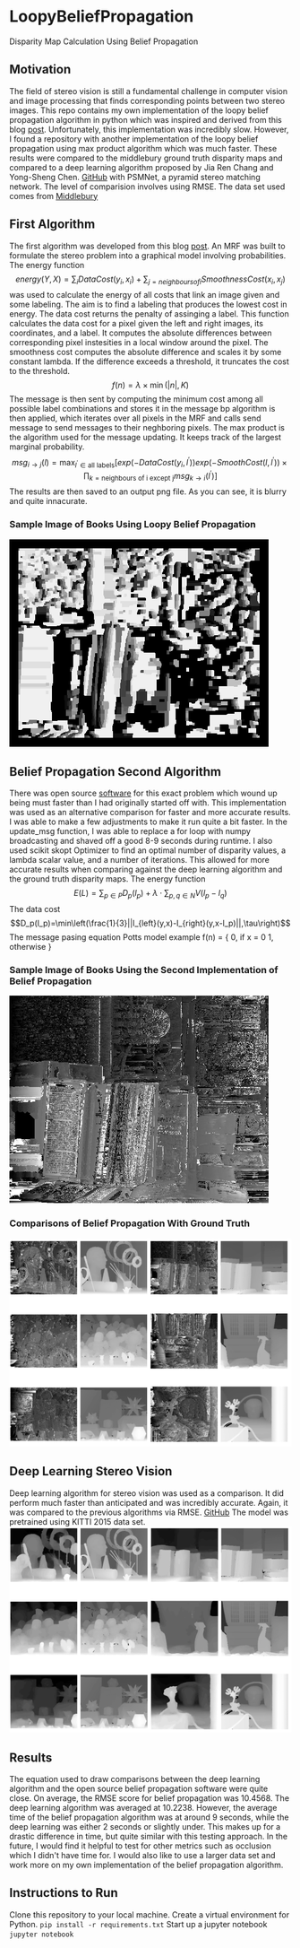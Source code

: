 # LoopyBeliefPropagation
Disparity Map Calculation Using Belief Propagation
## Motivation
The field of stereo vision is still a fundamental challenge in computer vision and image processing that finds corresponding points between two stereo images. This repo contains my own implementation of the loopy belief propagation algorithm in python which was inspired and derived from this blog [post](https://nghiaho.com/?page_id=1366). Unfortunately, this implementation was incredibly slow. However, I found a repository with another implementation of the loopy belief propagation using max product algorithm which was much faster. These results were compared to the middlebury ground truth disparity maps and compared to a deep learning algorithm proposed by Jia Ren Chang and Yong-Sheng Chen. [GitHub](https://github.com/JiaRenChang/PSMNet/tree/master) with PSMNet, a pyramid stereo matching network. The level of comparision involves using RMSE. The data set used comes from [Middlebury](https://vision.middlebury.edu/stereo/data/scenes2005/)
## First Algorithm
The first algorithm was developed from this blog [post](https://nghiaho.com/?page_id=1366). An MRF was built to formulate the stereo problem into a graphical model involving probabilities. The energy function $$energy(Y,X) = \sum_i DataCost(y_i,x_i) + \sum_{j=neighbours of i}SmoothnessCost(x_i,x_j)$$
was used to calculate the energy of all costs that link an image given and some labeling. The aim is to find a labeling that produces the lowest cost in energy. The data cost returns the penalty of assinging a label. This function calculates the data cost for a pixel given the left and right images, its coordinates, and a label. It computes the absolute differences between corresponding pixel instesities in a local window around the pixel. The smoothness cost computes the absolute difference and scales it by some constant lambda. If the difference exceeds a threshold, it truncates the cost to the threshold. 
$$f(n) = \lambda \times \min(|n|,K)$$ The message is then sent by computing the minimum cost among all possible label combinations and stores it in the message bp algorithm is then applied, which iterates over all pixels in the MRF and calls send message to send messages to their neghboring pixels. The max product is the algorithm used for the message updating. It keeps track of the largest marginal probability. 
$$msg_{i \longrightarrow j}(l)=\max_{l^{\prime}\in\text{all labels}}\left[exp(-DataCost(y_i,l^{\prime}))exp(-SmoothCost(l,l^{\prime})) \times \prod_{k = \text{neighbours of i except j}} msg_{k \longrightarrow i}(l^{\prime})\right]$$ The results are then saved to an output png file. As you can see, it is blurry and quite innacurate.
### Sample Image of Books Using Loopy Belief Propagation
![Books](output.png)
## Belief Propagation Second Algorithm
There was open source [software](https://github.com/aperezlebel/StereoMatching/tree/master) for this exact problem which wound up being must faster than I had originally started off with. This implementation was used as an alternative comparison for faster and more accurate results. I was able to make a few adjustments to make it run quite a bit faster. In the update_msg function, I was able to replace a for loop with numpy broadcasting and shaved off a good 8-9 seconds during runtime. I also used scikit skopt Optimizer to find an optimal number of disparity values, a lambda scalar value, and a number of iterations. This allowed for more accurate results when comparing against the deep learning algorithm and the ground truth disparity maps. The energy function $$E(L) = \sum_{p \in P}D_p(l_p)+\lambda \cdot \sum_{p,q\in N}V(l_p-l_q)$$ The data cost $$D_p(l_p)=\min\left(\frac{1}{3}||I_{left}(y,x)-I_{right}(y,x-l_p)||,\tau\right)$$ The message pasing equation Potts model example
f(n) = {
    0,              if x = 0
    1,         otherwise
}
### Sample Image of Books Using the Second Implementation of Belief Propagation
![Books](disparity_map_1.png)
### Comparisons of Belief Propagation With Ground Truth
![Maps](compares_belief.PNG)
## Deep Learning Stereo Vision
Deep learning algorithm for stereo vision was used as a comparison. It did perform much faster than anticipated and was incredibly accurate. Again, it was compared to the previous algorithms via RMSE. [GitHub](https://github.com/JiaRenChang/PSMNet/tree/master) The model was pretrained using KITTI 2015 data set.
![Maps](compares_belief2.PNG)
## Results
The equation used to draw comparisons between the deep learning algorithm and the open source belief propagation software were quite close. On average, the RMSE score for belief propagation was 10.4568. The deep learning algorithm was averaged at 10.2238. However, the average time of the belief propagation algorithm was at around 9 seconds, while the deep learning was either 2 seconds or slightly under. This makes up for a drastic difference in time, but quite similar with this testing approach. In the future, I would find it helpful to test for other metrics such as occlusion which I didn't have time for. I would also like to use a larger data set and work more on my own implementation of the belief propagation algorithm. 
## Instructions to Run
Clone this repository to your local machine. Create a virtual environment for Python. `pip install -r requirements.txt` Start up a jupyter notebook `jupyter notebook`
